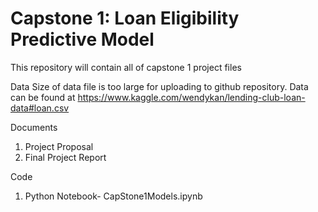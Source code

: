 # Capstone 1: Loan Eligibility Predictive Model

This repository will contain all of capstone 1 project files

Data
    Size of data file is too large for uploading to github repository. 
    Data can be found at https://www.kaggle.com/wendykan/lending-club-loan-data#loan.csv

Documents
  1. Project Proposal
  2. Final Project Report

Code
  1. Python Notebook- CapStone1Models.ipynb
  
  

